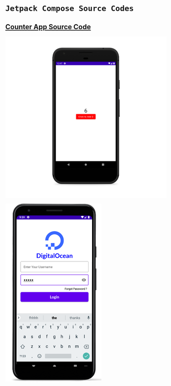 # `Jetpack Compose Source Codes`

## [Counter App Source Code](https://github.com/desi-programmer/jetpack_compose/blob/main/jetpack_counter/app/src/main/java/com/example/jetpack_counter/MainActivity.kt)

![Counter App Screenshot](jetpack_counter/screenshot/screenshot.png)

<img src="./loginUI/screenshots/Screenshot_1626452995_framed.png" width = "300" alt="Login UI App Screenshot"/>